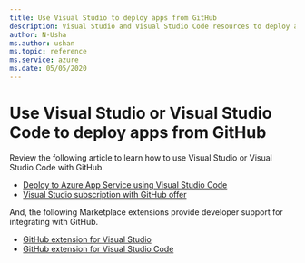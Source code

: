 ```yaml
--- 
title: Use Visual Studio to deploy apps from GitHub 
description: Visual Studio and Visual Studio Code resources to deploy apps from GitHub  
author: N-Usha 
ms.author: ushan 
ms.topic: reference
ms.service: azure 
ms.date: 05/05/2020
---
```



# Use Visual Studio or Visual Studio Code to deploy apps from GitHub 

Review the following article to learn how to use Visual Studio or Visual Studio Code with GitHub.  

- [Deploy to Azure App Service using Visual Studio Code](https://docs.microsoft.com/azure/devops/pipelines/targets/deploy-to-azure-vscode)  
- [Visual Studio subscription with GitHub offer](https://docs.microsoft.com/visualstudio/subscriptions/access-github)  

And, the following Marketplace extensions provide developer support for integrating with GitHub. 

- [GitHub extension for Visual Studio](https://visualstudio.github.com/)  
- [GitHub extension for Visual Studio Code](https://vscode.github.com/) 